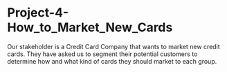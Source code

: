 # Project-4-How_to_Market_New_Cards
Our stakeholder is a Credit Card Company that wants to market new credit cards. They have asked us to segment their potential customers to determine how and what kind of cards they should market to each group.
